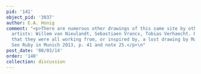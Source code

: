 ```yaml
---
pid: '141'
object_pid: '3037'
author: E.A. Honig
comment: "<p>There are numerous other drawings of this same site by other Northern
  artists: Willem van Nieulandt, Sebastiaen Vrancx, Tobias Verhaecht. Ruby suggests
  that they were all working from, or inspired by, a lost drawing by Matthijs Bril.
  See Ruby in Munich 2013, p. 41 and note 25.</p>\n"
post_date: '08/03/14'
order: '140'
collection: discussion
---
```

